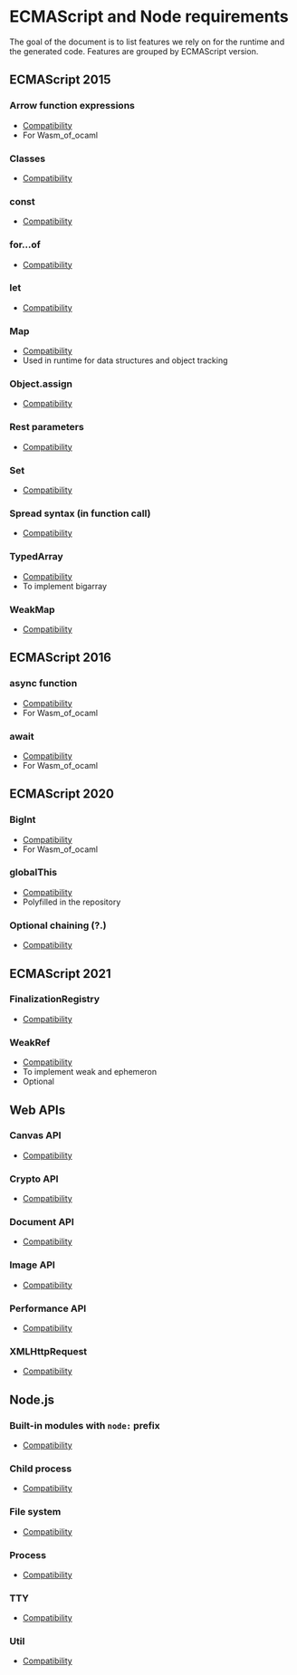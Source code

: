 # ECMAScript and Node requirements

The goal of the document is to list features we rely on for the runtime and the generated code.
Features are grouped by ECMAScript version.

## ECMAScript 2015

### Arrow function expressions

- [Compatibility](https://developer.mozilla.org/en-US/docs/Web/JavaScript/Reference/Functions/Arrow_functions#browser_compatibility)
- For Wasm_of_ocaml

### Classes

- [Compatibility](https://developer.mozilla.org/en-US/docs/Web/JavaScript/Reference/Classes#browser_compatibility)

### const

- [Compatibility](https://developer.mozilla.org/en-US/docs/Web/JavaScript/Reference/Statements/const#browser_compatibility)

### for...of

- [Compatibility](https://developer.mozilla.org/en-US/docs/Web/JavaScript/Reference/Statements/for...of#browser_compatibility)

### let

- [Compatibility](https://developer.mozilla.org/en-US/docs/Web/JavaScript/Reference/Statements/let#browser_compatibility)

### Map

- [Compatibility](https://developer.mozilla.org/en-US/docs/Web/JavaScript/Reference/Global_Objects/Map#browser_compatibility)
- Used in runtime for data structures and object tracking

### Object.assign

- [Compatibility](https://developer.mozilla.org/en-US/docs/Web/JavaScript/Reference/Global_Objects/Object/assign#browser_compatibility)

### Rest parameters

- [Compatibility](https://developer.mozilla.org/en-US/docs/Web/JavaScript/Reference/Functions/rest_parameters#browser_compatibility)

### Set

- [Compatibility](https://developer.mozilla.org/en-US/docs/Web/JavaScript/Reference/Global_Objects/Set#browser_compatibility)

### Spread syntax (in function call)

- [Compatibility](https://developer.mozilla.org/en-US/docs/Web/JavaScript/Reference/Operators/Spread_syntax#browser_compatibility)

### TypedArray

- [Compatibility](https://developer.mozilla.org/en-US/docs/Web/JavaScript/Reference/Global_Objects/TypedArray#browser_compatibility)
- To implement bigarray

### WeakMap

- [Compatibility](https://developer.mozilla.org/en-US/docs/Web/JavaScript/Reference/Global_Objects/WeakMap#browser_compatibility)

## ECMAScript 2016

### async function

- [Compatibility](https://developer.mozilla.org/en-US/docs/Web/JavaScript/Reference/Statements/async_function#browser_compatibility)
- For Wasm_of_ocaml

### await

- [Compatibility](https://developer.mozilla.org/en-US/docs/Web/JavaScript/Reference/Operators/await#browser_compatibility)
- For Wasm_of_ocaml

## ECMAScript 2020

### BigInt

- [Compatibility](https://developer.mozilla.org/en-US/docs/Web/JavaScript/Reference/Global_Objects/BigInt#browser_compatibility)
- For Wasm_of_ocaml

### globalThis

- [Compatibility](https://developer.mozilla.org/en-US/docs/Web/JavaScript/Reference/Global_Objects/globalThis#browser_compatibility)
- Polyfilled in the repository

### Optional chaining (?.)

- [Compatibility](https://developer.mozilla.org/en-US/docs/Web/JavaScript/Reference/Operators/Optional_chaining#browser_compatibility)

## ECMAScript 2021

### FinalizationRegistry

- [Compatibility](https://developer.mozilla.org/en-US/docs/Web/JavaScript/Reference/Global_Objects/FinalizationRegistry#browser_compatibility)

### WeakRef

- [Compatibility](https://developer.mozilla.org/en-US/docs/Web/JavaScript/Reference/Global_Objects/WeakRef#browser_compatibility)
- To implement weak and ephemeron
- Optional

## Web APIs

### Canvas API

- [Compatibility](https://developer.mozilla.org/en-US/docs/Web/API/Canvas_API#browser_compatibility)

### Crypto API

- [Compatibility](https://developer.mozilla.org/en-US/docs/Web/API/Crypto#browser_compatibility)

### Document API

- [Compatibility](https://developer.mozilla.org/en-US/docs/Web/API/Document#browser_compatibility)

### Image API

- [Compatibility](https://developer.mozilla.org/en-US/docs/Web/API/HTMLImageElement#browser_compatibility)

### Performance API

- [Compatibility](https://developer.mozilla.org/en-US/docs/Web/API/Performance#browser_compatibility)

### XMLHttpRequest

- [Compatibility](https://developer.mozilla.org/en-US/docs/Web/API/XMLHttpRequest#browser_compatibility)

## Node.js

### Built-in modules with `node:` prefix

- [Compatibility](https://nodejs.org/docs/latest/api/modules.html#built-in-modules)

### Child process

- [Compatibility](https://nodejs.org/docs/latest/api/child_process.html)

### File system

- [Compatibility](https://nodejs.org/docs/latest/api/fs.html)

### Process

- [Compatibility](https://nodejs.org/docs/latest/api/process.html)

### TTY

- [Compatibility](https://nodejs.org/docs/latest/api/tty.html)

### Util

- [Compatibility](https://nodejs.org/docs/latest/api/util.html)

